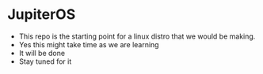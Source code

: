 # JupiterOS

 - This repo is the starting point for a linux distro that we would be making.
 - Yes this might take time as we are learning
 - It will be done
 - Stay tuned for it
